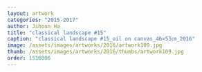 ```yaml
---
layout: artwork
categories: "2015-2017"
author: Jihoon Ha
title: "classical landscape #15"
caption: "classical landscape #15_oil on canvas_46×53㎝_2016"
image: /assets/images/artworks/2016/artwork109.jpg
thumb: /assets/images/artworks/2016/thumbs/artwork109.jpg
order: 1516006
---
```

